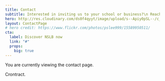 ```yaml
---
title: Contact
subtitle: Interested in inviting us to your school or business?\n Reach out to us below.\n \n We'd be happy to hear from you!
hero: http://res.cloudinary.com/ds0f4qyyt/image/upload/s--Apiy0pSL--/c_scale,q_jpegmini,w_3773/v1493834434/london_f0prw6.jpg
layout: ContactPage
# hero credit: https://www.flickr.com/photos/pslee999/15589950511/
cta:
  label: Discover NSLB now
  link: "#"
  props:
    big: true
---
```


You are currently viewing the  contact page.

Crontract.
